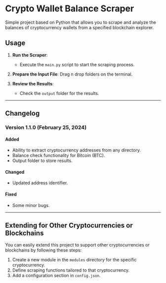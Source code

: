 # Crypto Wallet Balance Scraper

Simple project based on Python that allows you to scrape and analyze the balances of cryptocurrency wallets from a specified blockchain explorer.

## Usage

1. **Run the Scraper**:
   - Execute the `main.py` script to start the scraping process.

2. **Prepare the Input File**: Drag n drop folders on the terminal.

3. **Review the Results**:
   - Check the `output` folder for the results.
---

## Changelog

### Version 1.1.0 (February 25, 2024)

#### Added
- Ability to extract cryptocurrency addresses from any directory.
- Balance check functionality for Bitcoin (BTC).
- Output folder to store results.

#### Changed
- Updated address identifier.

#### Fixed
- Some minor bugs.

---

## Extending for Other Cryptocurrencies or Blockchains

You can easily extend this project to support other cryptocurrencies or blockchains by following these steps:

1. Create a new module in the `modules` directory for the specific cryptocurrency.
2. Define scraping functions tailored to that cryptocurrency.
3. Add a configuration section in `config.json`.

